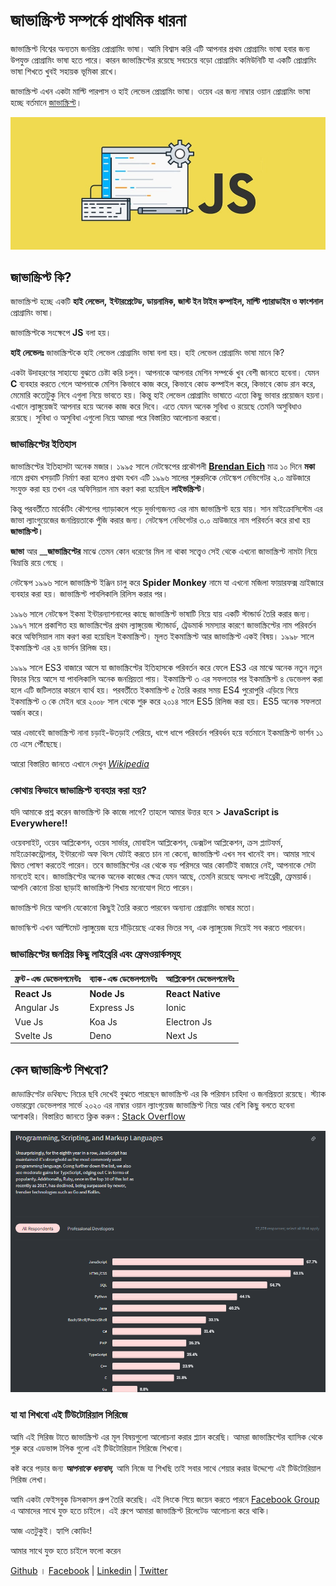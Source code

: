 # জাভাস্ক্রিপ্ট সম্পর্কে প্রাথমিক ধারনা

জাভাস্ক্রিপ্ট বিশ্বের অন্যতম জনপ্রিয় প্রোগ্রামিং ভাষা। আমি বিশ্বাস করি এটি আপনার প্রথম প্রোগ্রামিং ভাষা হবার জন্য উপযুক্ত প্রোগ্রামিং ভাষা হতে পারে। কারন জাভাস্ক্রিপ্টের রয়েছে সবচেয়ে বড়ো প্রোগ্রামিং কমিউনিটি যা একটি প্রোগ্রামিং ভাষা শিখতে খুবই সহায়ক ভূমিকা রাখে।

জাভাস্ক্রিপ্ট এখন একটা মাল্টি পারপাস ও হাই লেভেল প্রোগ্রামিং ভাষা। ওয়েব এর জন্য নাম্বার ওয়ান প্রোগ্রামিং ভাষা হচ্ছে বর্তমানে [জাভাস্ক্রিপ্ট](https://www.geeksforgeeks.org/top-10-programming-languages-that-will-rule-in-2021/)।

![&#x997;&#x9C1;&#x997;&#x9B2; &#x9A5;&#x9C7;&#x995;&#x9C7; &#x9B8;&#x997;&#x9CD;&#x9B0;&#x9B9;&#x9C0;&#x9A4;](.gitbook/assets/javascript.jpg)

## **জাভাস্ক্রিপ্ট** **কি?**

জাভাস্ক্রিপ্ট হচ্ছে একটি **হাই লেভেল,** **ইন্টারপ্রেটেড, ডায়নামিক, জাস্ট ইন টাইম কম্পাইল, মাল্টি প্যারাডাইম ও ফাংশনাল** প্রোগ্রামিং ভাষা।

জাভাস্ক্রিপ্টকে সংক্ষেপে **JS** বলা হয়।

**হাই লেভেলঃ** জাভাস্ক্রিপ্টকে হাই লেভেল প্রোগ্রামিং ভাষা বলা হয়। হাই লেভেল প্রোগ্রামিং ভাষা মানে কি?

একটা উদাহরণের সাহায্যে বুঝতে চেষ্টা করি চলুন। আপনাকে আপনার মেশিন সম্পর্কে খুব বেশী জানতে হবেনা। যেমন **C** ব্যবহার করতে গেলে আপনাকে মেশিন কিভাবে কাজ করে, কিভাবে কোড কম্পাইল করে, কিভাবে কোড রান করে, মেমোরি কতোটুকু নিবে এগুলা নিয়ে ভাবতে হয়। কিন্তু হাই লেভেল প্রোগ্রামিং ভাষাতে এতো কিছু ভাবার প্রয়োজন হয়না। এখানে ল্যাঙ্গুয়েজই আপনার হয়ে অনেক কাজ করে দিবে। এতে যেমন অনেক সুবিধা ও রয়েছে তেমনি অসুবিধাও রয়েছে। সুবিধা ও অসুবিধা এগুলো নিয়ে আমরা পরে বিস্তারিত আলোচনা করবো।

### **জাভাস্ক্রিপ্টের** **ইতিহাস**

জাভাস্ক্রিপ্টের ইতিহাসটা অনেক মজার। ১৯৯৫ সালে নেটস্কেপের প্রকৌশলী [**Brendan Eich**](https://en.wikipedia.org/wiki/Brendan_Eich) মাত্র ১০ দিনে **মকা** নামে প্রথম খসড়াটি নির্মাণ করা হলেও প্রথম যখন এটি ১৯৯৬ সালের শুরুরদিকে নেটস্কেপ নেভিগেটর ২.০ ভ্রাউজারে সংযুক্ত করা হয় তখন এর অফিসিয়াল নাম করণ করা হয়েছিল **লাইভস্ক্রিপ্ট**।

কিন্তু পরবর্তীতে মার্কেটিং কৌশলের গ্যাড়াকলে পড়ে দুর্ভাগ্যজনত এর নাম জাভাস্ক্রিপ্ট হয়ে যায়। সান মাইক্রোসিস্টেম এর জাভা ল্যাংগুয়েজের জনপ্রিয়তাকে পুঁজি করার জন্য। নেটস্কেপ নেভিগেটর ৩.০ ভ্রাউজারে নাম পরিবর্তন করে রাখা হয় **জাভাস্ক্রিপ্ট।**

**জাভা** আর __**জাভাস্ক্রিপ্টের** মাঝে তেমন কোন ধরেণের মিল না থাকা সত্ত্বেও সেই থেকে এখনো জাভাস্ক্রিপ্ট নামটা নিয়ে বিভ্রান্তি রয়ে গেছে ।

নেটস্কেপ ১৯৯৬ সালে জাভাস্ক্রিপ্ট ইঞ্জিন চালু করে **Spider Monkey** নামে যা এখনো মজিলা ফায়ারফক্স ভ্রাইজারে ব্যবহার করা হয়। জাভাস্ক্রিপ্ট পাবলিকালি রিলিস করার পর।

১৯৯৬ সালে নেটস্কেপ ইকমা ইন্টারন্যাশনালের কাছে জাভাস্ক্রিপ্ট ভাষাটি নিয়ে যায় একটি স্টান্ডার্ড তৈরি করার জন্য। ১৯৯৭ সালে প্রকাশিত হয় জাভাস্ক্রিপ্টের প্রথম ল্যাঙ্গুয়েজ স্ট্যান্ডার্ড, ট্রেডমার্ক সমস্যার কারণে জাভাস্ক্রিপ্টের নাম পরিবর্তন করে অফিসিয়াল নাম করণ করা হয়েছিল ইকমাস্ক্রিপ্ট। মূলত ইকমাস্ক্রিপ্ট আর জাভাস্ক্রিপ্ট একই বিষয়। ১৯৯৮ সালে ইকমাস্ক্রিপ্ট এর ২য় ভার্সন রিলিজ হয়।

১৯৯৯ সালে ES3 বাজারে আসে যা জাভাস্ক্রিপ্টের ইতিহাসকে পরিবর্তন করে ফেলে ES3 এর মাঝে অনেক নতুন নতুন ফিচার নিয়ে আসে যা পাবলিকালি অনেক জনপ্রিয়তা পায়। ইকমাস্ক্রিপ্ট ৩ এর সফলতার পর ইকমাস্ক্রিপ্ট ৪ ডেভেলপ করা হলে এটি জটিলতার কারনে ব্যার্থ হয়। পরবর্তীতে ইকমাস্ক্রিপ্ট ৫ তৈরি করার সময় ES4 পুরোপুরি এড়িয়ে গিয়ে ইকমাস্ক্রিপ্ট ৩ কে মেইন ধরে ২০০৮ সাল থেকে শুরু করে ২০১৪ সালে ES5 রিলিজ করা হয়। ES5 অনেক সফলতা অর্জন করে।

আর এভাবেই জাভাস্ক্রিপ্ট নানা চড়াই-উতড়াই পেরিয়ে, ধাপে ধাপে পরিবর্তন পরিবর্ধন হয়ে বর্তমানে ইকমাস্ক্রিপ্ট ভার্শন ১১ তে এসে পৌঁছেছে।

আরো বিস্তারিত জানতে এখানে দেখুন [_Wikipedia_](https://en.wikipedia.org/wiki/ECMAScript)



### কোথায় কিভাবে জাভাস্ক্রিপ্ট ব্যবহার করা হয়?

যদি আমাকে প্রশ্ন করেন জাভাস্ক্রিপ্ট কি কাজে লাগে? তাহলে আমার উত্তর হবে  &gt; **JavaScript is Everywhere!!**



ওয়েবসাইট, ওয়েব আপ্লিকেশন, ওয়েব সার্ভার, মোবাইল আপ্লিকেশন, ডেক্সটপ আপ্লিকেশন, ক্রস প্ল্যাটফর্ম, মাইক্রোকন্ট্রোলার, ইন্টারনেট অফ থিংস যেটাই করতে চান না কেনো, জাভাস্ক্রিপ্ট এখন সব খানেই বস। আমার সাথে দ্বিমত পোষণ করতেই পারেন। তবে জাভাস্ক্রিপ্টের এর থেকে বড় পরিসরে আর কোনটিই বাজারে নেই, আপনাকে সেটা মানতেই হবে। জাভাস্ক্রিপ্টের অনেক অনেক কাজের ক্ষেত্র যেমন আছে, তেমনি রয়েছে অসংখ্য লাইব্রেরী, ফ্রেময়ার্ক। আপনি কোনো চিন্তা ছাড়াই জাভাস্ক্রিপ্ট শিখায় মনোযোগ দিতে পারেন।

জাভাস্ক্রিপ্ট দিয়ে আপনি যেকোনো কিছুই তৈরি করতে পারবেন অন্যান্য প্রোগ্রামিং ভাষার মতো।

জাভাস্কিপ্ট এখন আল্টিমেট ল্যাঙ্গুয়েজ হয়ে দাঁড়িয়েছে একের ভিতর সব, এক ল্যাঙ্গুয়েজ দিয়েই সব করতে পারবেন।

### জাভাস্ক্রিপ্টের জনপ্রিয় কিছু লাইব্রেরি এবং ফ্রেমওয়ার্কসমূহ

| **ফ্রন্ট-এন্ড ডেভেলপমেন্টঃ** | **ব্যাক-এন্ড ডেভেলপমেন্টঃ** | **আপ্লিকেশন ডেভেলপমেন্টঃ** |
| :--- | :--- | :--- |
| **React Js** | **Node Js** | **React Native** |
| Angular Js | Express Js | Ionic |
| Vue Js | Koa Js | Electron Js |
| Svelte Js | Deno | Next Js |

## **কেন** **জাভাস্ক্রিপ্ট** **শিখবো?**

_জাভাস্ক্রিপ্টের_ _ভবিষ্যৎ:_ নিচের ছবি দেখেই বুঝতে পারছেন জাভাস্ক্রিপ্ট এর কি পরিমান চাহিদা ও জনপ্রিয়তা রয়েছে। স্ট্যাক ওভারফ্লো ডেভেলপার সার্ভে ২০২০ এর নাম্বার ওয়ান ল্যাংগুয়েজ জাভাস্ক্রিপ্ট নিয়ে আর বেশি কিছু বলতে হবেনা আশাকরি। বিস্তারিত জানতে ক্লিক করুন : [Stack Overflow](https://insights.stackoverflow.com/survey/2020#technology-programming-scripting-and-markup-languages)

![Most Popular Technologies 2020 Stack Overflow Developer Survey](.gitbook/assets/image%20%282%29.png)

### **যা** **যা** **শিখবো** **এই** **টিউটোরিয়াল** **সিরিজে**

আমি এই সিরিজ টাতে জাভাস্ক্রিপ্ট এর মূল বিষয়গুলো আলোচনা করার প্ল্যান করেছি। আমরা জাভাস্ক্রিপ্টের ব্যাসিক থেকে শুরু করে এডভান্স টপিক গুলো এই টিউটোরিয়াল সিরিজে শিখবো।

কষ্ট করে পড়ার জন্য _**আপনাকে**_ _**ধন্যবাদ,**_ আমি নিজে যা শিখছি তাই সবার সাথে শেয়ার করার উদ্দেশ্যে এই টিউটোরিয়াল সিরিজ লেখা।

আমি একটা ফেইসবুক ডিসকাসন গ্রুপ তৈরি করেছি। এই লিংকে গিয়ে জয়েন করতে পারনে [Facebook Group](https://web.facebook.com/groups/javascript.journey/) এ আমাদের সাথে যুক্ত হতে চাইলে। এই গ্রুপে আমারা জাভাস্ক্রিপ্ট রিলেটেড আলোচনা করে থাকি।

আজ এতটুকুই। হ্যাপি কোডিং!

আমার সাথে যুক্ত হতে চাইলে ফলো করেন

[Github](https://github.com/asifadib) । [Facebook](https://web.facebook.com/asifadib.official) \| [Linkedin](https://www.linkedin.com/in/asifadib/) \| [Twitter](https://twitter.com/asifadib780)


